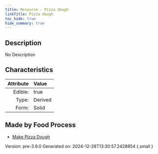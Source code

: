 ```yaml
---
title: Resource - Pizza dough
linkTitle: Pizza dough
toc_hide: true
hide_summary: true
---
```


## Description
No Description

## Characteristics

| Attribute      | Value |
|--------:|:------|
|Edible:|true|
|Type:|Derived|
|Form:|Solid|
 



## Made by Food Process

- [Make Pizza Dough](/docs/definitions/food/make-pizza-dough)

    

Version: pre-3.9.0 Generated on: 2024-12-28T13:30:57.2428854
{.small }

